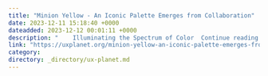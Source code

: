 ```yaml
---
title: "Minion Yellow - An Iconic Palette Emerges from Collaboration"
date: 2023-12-11 15:18:40 +0000
dateadded: 2023-12-12 00:01:11 +0000
description: "    Illuminating the Spectrum of Color  Continue reading on UX Planet »  "
link: "https://uxplanet.org/minion-yellow-an-iconic-palette-emerges-from-collaboration-505cb269a1f7?source=rss----819cc2aaeee0---4"
category:
directory: _directory/ux-planet.md
---
```

